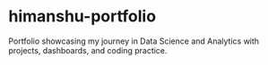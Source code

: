 # himanshu-portfolio
Portfolio showcasing my journey in Data Science and Analytics with projects, dashboards, and coding practice.
